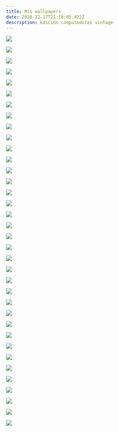 ```yaml
---
title: Mis wallpapers
date: 2020-12-17T21:10:05.422Z
description: Edición computadoras vintage
---
```

![](/img/ibm650.jpg)

![](/img/kidtech.jpg)

![](/img/oldanimelaptop.jpg)

![](/img/oldcodingbook.jpg)

![](/img/1980s-classroom.jpg)

![](/img/animehands.jpg)

![](/img/classicoffice.jpg)

![](/img/codingbooks.jpg)

![](/img/computerchronicles.jpg)

![](/img/computerchronicles2.jpg)

![](/img/disquetes.jpg)

![](/img/girlstech.jpg)

![](/img/old-school-computer-class-in-the-80_s-1280×1024.jpg)

![](/img/oldofficeanime.png)

![](/img/oldtrangecomputer.jpg)

![](/img/oldworkstation.jpg)

![](/img/peoplecomputer.jpg)

![](/img/racket.jpg)

![](/img/retro.jpg)

![](/img/retro2.jpg)

![](/img/retro4.jpg)

![](/img/retrohardware.jpg)

![](/img/rim2.jpg)

![](/img/ritchie.jpg)

![](/img/rvvobkf-old-computer-wallpaper.jpg)

![](/img/schoolcomputer.jpg)

![](/img/univac.jpg)

![](/img/womencomputer.jpeg)

![](/img/womencomputer.jpg)

![](/img/wp3000631-old-computer-wallpaper.jpg)

![](/img/wp3755287-old-computer-wallpaper.jpg)

![](/img/wp3755290-old-computer-wallpaper.jpg)

![](/img/wp3755292-old-computer-wallpaper.jpg)

![](/img/wp3755293-old-computer-wallpaper.jpg)

![](/img/xho2hub-old-computer-wallpaper.jpg)

![](/img/y2k.jpg)